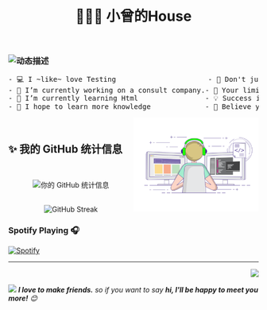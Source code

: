 <div align="center">
  <h1>👨🏻‍💻 小曾的House </h1>
</div>

<br>

<div align="left">
  <h3>
    <img src="https://readme-typing-svg.demolab.com?font=Fira+Code&pause=100&color=00F700&size=24&width=435&lines=🌟HI,你好🌟;😊欢迎来到我的仓库%20😊" alt="动态描述">
  </h3>
</div>

<div align="left">

<pre>
- 💻 I ~like~ love Testing                      - 💪 Don't just dream about success, work for it every day.
- 🔭 I’m currently working on a consult company.- 🚀 Your limitations are just opportunities waiting to be explored.
- 🌱 I’m currently learning Html                - 💡 Success is not final, failure is not fatal: It is the courage to continue that counts.
- 👯 I hope to learn more knowledge             - 🌟 Believe you can and you're halfway there.
</pre>

</div>




<div align="center">
<!-- Any image aligned to the right. Beware the width -->
<img width="50%" align="right" alt="Github" src="https://raw.githubusercontent.com/devSouvik/devSouvik/master/gif3.gif" />
</div>
<br>

## ✨ 我的 GitHub 统计信息


<br>

<div align="center">

  ![你的 GitHub 统计信息](https://github-readme-stats.vercel.app/api?username=zengchaoqun0625&show_icons=true&hide_border=true&bg_color=30,e96443,904e95&title_color=fff&text_color=fff)<br><br>

  ![GitHub Streak](https://github-readme-streak-stats.herokuapp.com/?user=zengchaoqun0625&hide_border=true&background=30,e96443,904e95&ring=fff&fire=fff&currStreakLabel=fff)<br>
 
</div>



### Spotify Playing 🎧

[![Spotify](https://novatorem.bgstatic.vercel.app/api/spotify)](https://open.spotify.com/user/11153360645)

---

<img align="right" src="http://estruyf-github.azurewebsites.net/api/VisitorHit?user=Bgstatic&repo=Bgstatic&countColorcountColor&countColor=%237B1E7B"/>

<br>

<img src="https://media.giphy.com/media/LnQjpWaON8nhr21vNW/giphy.gif" width="60"> <em><b>I love to make friends.</b> so if you want to say <b>hi, I'll be happy to meet you more!</b> 😊</em>

</div>
